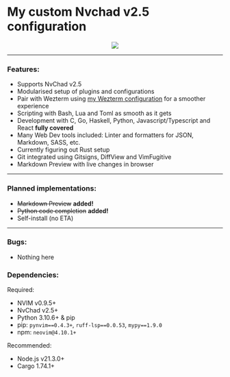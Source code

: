 # My custom Nvchad v2.5 configuration

<p align="center"><img src="https://github.com/mgastonportillo/nvchad-config/assets/106234166/674bfdac-6914-41be-b001-3dd6bc610495"></p>
<hr>

### Features:

- Supports NvChad v2.5
- Modularised setup of plugins and configurations
- Pair with Wezterm using
  <a href="https://github.com/mgastonportillo/wezterm-config">my Wezterm
  configuration</a> for a smoother experience
- Scripting with Bash, Lua and Toml as smooth as it gets
- Development with C, Go, Haskell, Python, Javascript/Typescript and React **fully covered**
- Many Web Dev tools included: Linter and formatters for JSON, Markdown, SASS, etc.
- Currently figuring out Rust setup
- Git integrated using Gitsigns, DiffView and VimFugitive
- Markdown Preview with live changes in browser

<hr>

### Planned implementations:

- ~~Markdown Preview~~ **added!**
- ~~Python code completion~~ **added!**
- Self-install (no ETA)

<hr>

### Bugs:

- Nothing here

### Dependencies:

Required:

- NVIM v0.9.5+
- NvChad v2.5+
- Python 3.10.6+ & pip
- pip: `pynvim==0.4.3+`, `ruff-lsp==0.0.53`, `mypy==1.9.0`
- npm: `neovim@4.10.1+`

Recommended:

- Node.js v21.3.0+
- Cargo 1.74.1+
